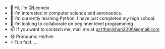 - 👋 Hi, I’m @Leoneix
- 👀 I’m interested in computer science and aeronautics.
- 🌱 I’m currently learning Python. I have just completed my high school.
- 💞️ I’m looking to collaborate on beginner level programming
- 📫 If you want to contach me, mail me at parthanishan2006@gmail.com
- 😄 Pronouns: He/him
- ⚡ Fun fact: ...

<!---
Leoneix/Leoneix is a ✨ special ✨ repository because its `README.md` (this file) appears on your GitHub profile.
You can click the Preview link to take a look at your changes.
--->
